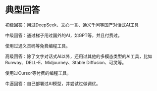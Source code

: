 # 典型回答


初级回答：用过DeepSeek、文心一言、通义千问等国产对话式AI工具



中级回答：通过梯子用过国外的AI，如GPT等，并且付费过。

使用过通义灵码等免费编程工具。



高级回答：除了文字对话式AI以外，还用过其他的多模态类型的AI工具，比如Runway、DELL-E、Midjourney、Stable Diffusion、可灵等。

使用过Cursor等付费的编程工具。



牛逼回答：自己部署过AI模型，并尝试过做调优。

